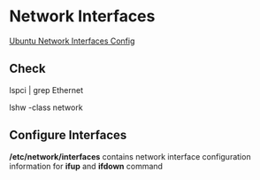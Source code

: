 # Network Interfaces

[Ubuntu Network Interfaces Config](http://manpages.ubuntu.com/manpages/trusty/man5/interfaces.5.html)

## Check

lspci | grep Ethernet

lshw -class network

## Configure Interfaces

**/etc/network/interfaces** contains network interface configuration information for **ifup** and **ifdown** command

